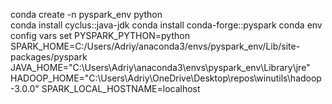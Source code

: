 conda create -n pyspark_env python  
conda install cyclus::java-jdk
conda install conda-forge::pyspark 
conda env config vars set PYSPARK_PYTHON=python SPARK_HOME=C:/Users/Adriy/anaconda3/envs/pyspark_env/Lib/site-packages/pyspark JAVA_HOME="C:\Users\Adriy\anaconda3\envs\pyspark_env\Library\jre\" HADOOP_HOME="C:\Users\Adriy\OneDrive\Desktop\repos\winutils\hadoop-3.0.0" SPARK_LOCAL_HOSTNAME=localhost